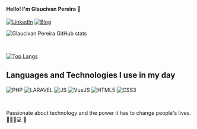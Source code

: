 
#### Hello! I'm Glaucivan Pereira 👋
[![LinkedIn](https://img.shields.io/badge/LinkedIn-0077B5?style=for-the-badge&logo=linkedin&logoColor=white)](https://www.linkedin.com/in/glaucivanpereira/)
[![Blog](https://img.shields.io/website?label=GlaucivanPereira.com.br&style=for-the-badge&url=https://glaucivanpereira.com.br)](https://glaucivanpereira.com.br)

![Glaucivan Pereira GitHub stats](https://github-readme-stats.vercel.app/api?username=Glaucivan&show_icons=true&theme=dark)

<br>

[![Top Langs](https://github-readme-stats.vercel.app/api/top-langs/?username=Glaucivan&layout=compact)](https://github.com/Glaucivan)

## Languages and Technologies I use in my day

<div style="display: inline_block">
<p><img align="center" alt="PHP" src="https://img.shields.io/badge/PHP-777BB4?style=for-the-badge&logo=php&logoColor=white" />
<img align="center" alt="LARAVEL" src="https://img.shields.io/badge/Laravel-FF2D20?style=for-the-badge&logo=laravel&logoColor=white" />
<img align="center" alt="JS" src="https://img.shields.io/badge/JavaScript-F7DF1E?style=for-the-badge&logo=javascript&logoColor=black">
<img align="center" alt="VueJS" src="https://img.shields.io/badge/Vue.js-35495E?style=for-the-badge&logo=vue.js&logoColor=4FC08D" />
<img align="center" alt="HTML5" src="https://img.shields.io/badge/HTML5-E34F26?style=for-the-badge&logo=html5&logoColor=white" />
<img align="center" alt="CSS3" src="https://img.shields.io/badge/CSS3-1572B6?style=for-the-badge&logo=css3&logoColor=white" /></p>
</div>
<br>

Passionate about technology and the power it has to change people's lives. 🧑🏾‍💻💻 💙
